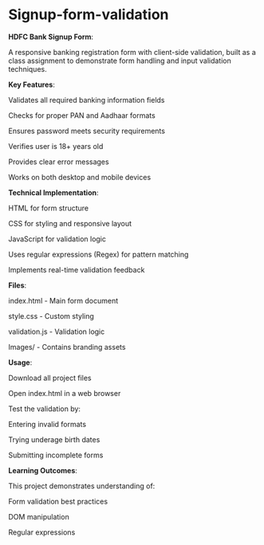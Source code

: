 # Signup-form-validation

**HDFC Bank Signup Form**:

A responsive banking registration form with client-side validation, built as a class assignment to demonstrate form handling and input validation techniques.

**Key Features**: 

Validates all required banking information fields

Checks for proper PAN and Aadhaar formats

Ensures password meets security requirements

Verifies user is 18+ years old

Provides clear error messages

Works on both desktop and mobile devices

**Technical Implementation**:

HTML for form structure

CSS for styling and responsive layout

JavaScript for validation logic

Uses regular expressions (Regex) for pattern matching

Implements real-time validation feedback

**Files**:

index.html - Main form document

style.css - Custom styling

validation.js - Validation logic

Images/ - Contains branding assets

**Usage**:

Download all project files

Open index.html in a web browser

Test the validation by:

Entering invalid formats

Trying underage birth dates

Submitting incomplete forms

**Learning Outcomes**:

This project demonstrates understanding of:

Form validation best practices

DOM manipulation

Regular expressions

